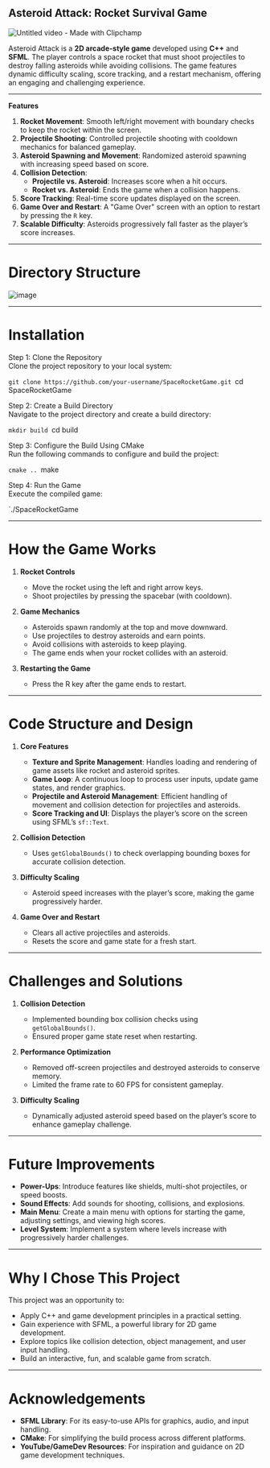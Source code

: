 ## **Asteroid Attack: Rocket Survival Game**

![Untitled video - Made with Clipchamp](https://github.com/user-attachments/assets/57e908f2-7d57-4a41-b311-8d9188e71022)


Asteroid Attack is a **2D arcade-style game** developed using **C++** and **SFML**. The player controls a space rocket that must shoot projectiles to destroy falling asteroids while avoiding collisions. The game features dynamic difficulty scaling, score tracking, and a restart mechanism, offering an engaging and challenging experience.

---

**Features**

1. **Rocket Movement**: Smooth left/right movement with boundary checks to keep the rocket within the screen.  
2. **Projectile Shooting**: Controlled projectile shooting with cooldown mechanics for balanced gameplay.  
3. **Asteroid Spawning and Movement**: Randomized asteroid spawning with increasing speed based on score.  
4. **Collision Detection**:  
   - **Projectile vs. Asteroid**: Increases score when a hit occurs.  
   - **Rocket vs. Asteroid**: Ends the game when a collision happens.  
5. **Score Tracking**: Real-time score updates displayed on the screen.  
6. **Game Over and Restart**: A "Game Over" screen with an option to restart by pressing the `R` key.  
7. **Scalable Difficulty**: Asteroids progressively fall faster as the player’s score increases.  

---

 # **Directory Structure**

![image](https://github.com/user-attachments/assets/927b73f0-5dad-4ba2-b328-be0f98a82003)

---

# **Installation**

Step 1: Clone the Repository  
Clone the project repository to your local system:  

`git clone https://github.com/your-username/SpaceRocketGame.git
`cd SpaceRocketGame


Step 2: Create a Build Directory  
Navigate to the project directory and create a build directory:  

`mkdir build
`cd build

Step 3: Configure the Build Using CMake  
Run the following commands to configure and build the project:

`cmake ..
`make


Step 4: Run the Game  
Execute the compiled game:

`./SpaceRocketGame


---

# **How the Game Works**

1. **Rocket Controls**  
   - Move the rocket using the left and right arrow keys.  
   - Shoot projectiles by pressing the spacebar (with cooldown).

2. **Game Mechanics**  
   - Asteroids spawn randomly at the top and move downward.  
   - Use projectiles to destroy asteroids and earn points.  
   - Avoid collisions with asteroids to keep playing.  
   - The game ends when your rocket collides with an asteroid.

3. **Restarting the Game**  
   - Press the R key after the game ends to restart.

---

# **Code Structure and Design**

1. **Core Features**  
   - **Texture and Sprite Management**: Handles loading and rendering of game assets like rocket and asteroid sprites.  
   - **Game Loop**: A continuous loop to process user inputs, update game states, and render graphics.  
   - **Projectile and Asteroid Management**: Efficient handling of movement and collision detection for projectiles and asteroids.  
   - **Score Tracking and UI**: Displays the player’s score on the screen using SFML’s `sf::Text`.

2. **Collision Detection**  
   - Uses `getGlobalBounds()` to check overlapping bounding boxes for accurate collision detection.

3. **Difficulty Scaling**  
   - Asteroid speed increases with the player’s score, making the game progressively harder.

4. **Game Over and Restart**  
   - Clears all active projectiles and asteroids.  
   - Resets the score and game state for a fresh start.

---

# **Challenges and Solutions**

1. **Collision Detection**  
   - Implemented bounding box collision checks using `getGlobalBounds()`.  
   - Ensured proper game state reset when restarting.

2. **Performance Optimization**  
   - Removed off-screen projectiles and destroyed asteroids to conserve memory.  
   - Limited the frame rate to 60 FPS for consistent gameplay.

3. **Difficulty Scaling**  
   - Dynamically adjusted asteroid speed based on the player’s score to enhance gameplay challenge.

---

# **Future Improvements**

- **Power-Ups**: Introduce features like shields, multi-shot projectiles, or speed boosts.  
- **Sound Effects**: Add sounds for shooting, collisions, and explosions.  
- **Main Menu**: Create a main menu with options for starting the game, adjusting settings, and viewing high scores.  
- **Level System**: Implement a system where levels increase with progressively harder challenges.

---

# **Why I Chose This Project**

This project was an opportunity to:  
- Apply C++ and game development principles in a practical setting.  
- Gain experience with SFML, a powerful library for 2D game development.  
- Explore topics like collision detection, object management, and user input handling.  
- Build an interactive, fun, and scalable game from scratch.

---

# **Acknowledgements**

- **SFML Library**: For its easy-to-use APIs for graphics, audio, and input handling.  
- **CMake**: For simplifying the build process across different platforms.  
- **YouTube/GameDev Resources**: For inspiration and guidance on 2D game development techniques.
